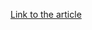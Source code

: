 [Link to the article](https://www.cisa.gov/news-events/alerts/2024/12/04/cisa-adds-one-known-exploited-vulnerability-catalog)
